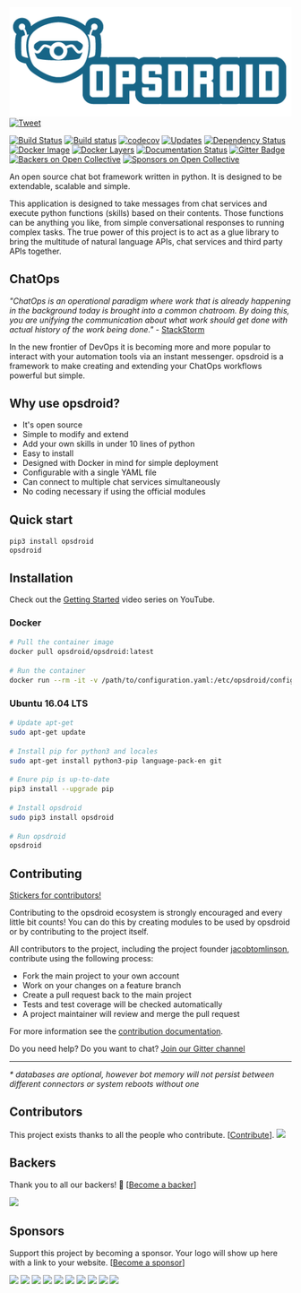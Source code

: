  ![opsdroid](https://github.com/opsdroid/style-guidelines/raw/master/logos/logo-wide-light.png)[![Tweet](https://img.shields.io/twitter/url/http/shields.io.svg?style=social)](https://twitter.com/intent/tweet?text=Check%20out%20opsdroid,%20an%20awesome%20open%20source%20chatbot%20framework%20written%20in%20Python.&url=https://opsdroid.github.io/&via=opsdroid&hashtags=chatbots,chatops,devops,automation,opensource)


[![Build Status](https://travis-ci.org/opsdroid/opsdroid.svg?branch=release)](https://travis-ci.org/opsdroid/opsdroid) [![Build status](https://ci.appveyor.com/api/projects/status/9qodmi74r234x4cv/branch/master?svg=true)](https://ci.appveyor.com/project/jacobtomlinson/opsdroid/branch/master) [![codecov](https://codecov.io/gh/opsdroid/opsdroid/branch/master/graph/badge.svg)](https://codecov.io/gh/opsdroid/opsdroid) [![Updates](https://pyup.io/repos/github/opsdroid/opsdroid/shield.svg)](https://pyup.io/repos/github/opsdroid/opsdroid/) [![Dependency Status](https://dependencyci.com/github/opsdroid/opsdroid/badge)](https://dependencyci.com/github/opsdroid/opsdroid) [![Docker Image](https://img.shields.io/badge/docker-ready-blue.svg)](https://hub.docker.com/r/opsdroid/opsdroid/) [![Docker Layers](https://images.microbadger.com/badges/image/opsdroid/opsdroid.svg)](https://microbadger.com/#/images/opsdroid/opsdroid) [![Documentation Status](https://readthedocs.org/projects/opsdroid/badge/?version=stable)](http://opsdroid.readthedocs.io/en/stable/?badge=stable) [![Gitter Badge](https://img.shields.io/badge/gitter-join%20chat-4fb896.svg)](https://gitter.im/opsdroid) [![Backers on Open Collective](https://opencollective.com/opsdroid/backers/badge.svg)](#backers) [![Sponsors on Open Collective](https://opencollective.com/opsdroid/sponsors/badge.svg)](#sponsors)

An open source chat bot framework written in python. It is designed to be extendable, scalable and simple.

This application is designed to take messages from chat services and execute python functions (skills) based on their contents. Those functions can be anything you like, from simple conversational responses to running complex tasks. The true power of this project is to act as a glue library to bring the multitude of natural language APIs, chat services and third party APIs together.

## ChatOps
_"ChatOps is an operational paradigm where work that is already happening in the background today is brought into a common chatroom. By doing this, you are unifying the communication about what work should get done with actual history of the work being done."_ - [StackStorm](https://docs.stackstorm.com/chatops/chatops.html)

In the new frontier of DevOps it is becoming more and more popular to interact with your automation tools via an instant messenger. opsdroid is a framework to make creating and extending your ChatOps workflows powerful but simple.

## Why use opsdroid?

 * It's open source
 * Simple to modify and extend
 * Add your own skills in under 10 lines of python
 * Easy to install
 * Designed with Docker in mind for simple deployment
 * Configurable with a single YAML file
 * Can connect to multiple chat services simultaneously
 * No coding necessary if using the official modules

## Quick start

```
pip3 install opsdroid
opsdroid
```

## Installation

Check out the [Getting Started](https://www.youtube.com/watch?v=7wyIi_cpodE&list=PLViQCHlMbEq5nZL6VNrUxu--Of1uCpflq) video series on YouTube.

### Docker

```bash
# Pull the container image
docker pull opsdroid/opsdroid:latest

# Run the container
docker run --rm -it -v /path/to/configuration.yaml:/etc/opsdroid/configuration.yaml:ro opsdroid/opsdroid:latest
```

### Ubuntu 16.04 LTS

```bash
# Update apt-get
sudo apt-get update

# Install pip for python3 and locales
sudo apt-get install python3-pip language-pack-en git

# Enure pip is up-to-date
pip3 install --upgrade pip

# Install opsdroid
sudo pip3 install opsdroid

# Run opsdroid
opsdroid
```


## Contributing

[Stickers for contributors!](https://medium.com/opsdroid/stickers-for-contributors-a0a1f9c30ec1)

Contributing to the opsdroid ecosystem is strongly encouraged and every little bit counts! You can do this by creating modules to be used by opsdroid or by contributing to the project itself.

All contributors to the project, including the project founder [jacobtomlinson](https://github.com/jacobtomlinson), contribute using the following process:

 * Fork the main project to your own account
 * Work on your changes on a feature branch
 * Create a pull request back to the main project
 * Tests and test coverage will be checked automatically
 * A project maintainer will review and merge the pull request

For more information see the [contribution documentation](http://opsdroid.readthedocs.io/en/latest/contributing/).

Do you need help? Do you want to chat? [Join our Gitter channel](https://gitter.im/opsdroid/)

-------

_\* databases are optional, however bot memory will not persist between different connectors or system reboots without one_

## Contributors

This project exists thanks to all the people who contribute. [[Contribute](/docs/contributing.md)].
<a href="graphs/contributors"><img src="https://opencollective.com/opsdroid/contributors.svg?width=890" /></a>


## Backers

Thank you to all our backers! 🙏 [[Become a backer](https://opencollective.com/opsdroid#backer)]

<a href="https://opencollective.com/opsdroid#backers" target="_blank"><img src="https://opencollective.com/opsdroid/backers.svg?width=890"></a>


## Sponsors

Support this project by becoming a sponsor. Your logo will show up here with a link to your website. [[Become a sponsor](https://opencollective.com/opsdroid#sponsor)]

<a href="https://opencollective.com/opsdroid/sponsor/0/website" target="_blank"><img src="https://opencollective.com/opsdroid/sponsor/0/avatar.svg"></a>
<a href="https://opencollective.com/opsdroid/sponsor/1/website" target="_blank"><img src="https://opencollective.com/opsdroid/sponsor/1/avatar.svg"></a>
<a href="https://opencollective.com/opsdroid/sponsor/2/website" target="_blank"><img src="https://opencollective.com/opsdroid/sponsor/2/avatar.svg"></a>
<a href="https://opencollective.com/opsdroid/sponsor/3/website" target="_blank"><img src="https://opencollective.com/opsdroid/sponsor/3/avatar.svg"></a>
<a href="https://opencollective.com/opsdroid/sponsor/4/website" target="_blank"><img src="https://opencollective.com/opsdroid/sponsor/4/avatar.svg"></a>
<a href="https://opencollective.com/opsdroid/sponsor/5/website" target="_blank"><img src="https://opencollective.com/opsdroid/sponsor/5/avatar.svg"></a>
<a href="https://opencollective.com/opsdroid/sponsor/6/website" target="_blank"><img src="https://opencollective.com/opsdroid/sponsor/6/avatar.svg"></a>
<a href="https://opencollective.com/opsdroid/sponsor/7/website" target="_blank"><img src="https://opencollective.com/opsdroid/sponsor/7/avatar.svg"></a>
<a href="https://opencollective.com/opsdroid/sponsor/8/website" target="_blank"><img src="https://opencollective.com/opsdroid/sponsor/8/avatar.svg"></a>
<a href="https://opencollective.com/opsdroid/sponsor/9/website" target="_blank"><img src="https://opencollective.com/opsdroid/sponsor/9/avatar.svg"></a>


